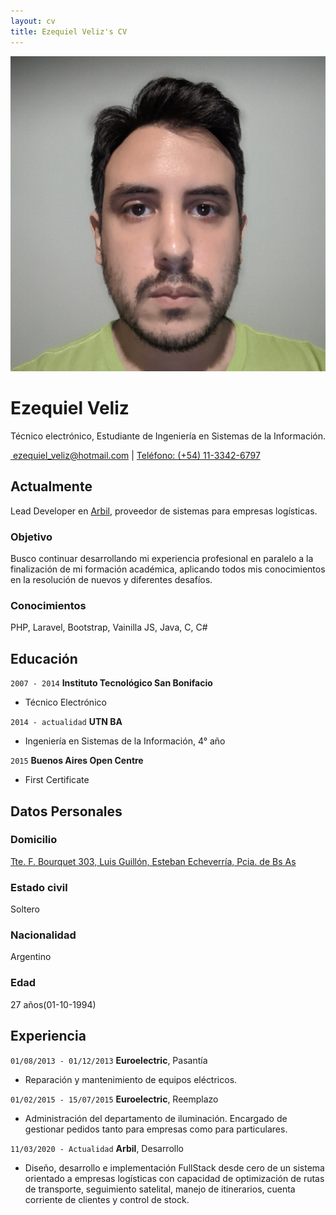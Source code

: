 ```yaml
---
layout: cv
title: Ezequiel Veliz's CV
---
```


<div id="profile-photo">
<img alt="Profile" src="assets/images/profile.jpg"/>
</div>

# Ezequiel Veliz
Técnico electrónico, Estudiante de Ingeniería en Sistemas de la Información.

<div id="webaddress">
<a href="mailto:ezequiel_veliz@hotmail.com">️ ezequiel_veliz@hotmail.com</a>
| <a href="tel:+541133426797">Teléfono: (+54) 11-3342-6797</a>
</div>


## Actualmente

Lead Developer en [Arbil](https://arbil.com.ar), proveedor de sistemas para empresas logísticas.

### Objetivo

Busco continuar desarrollando mi experiencia profesional en paralelo a la finalización de mi formación académica, aplicando todos mis conocimientos en la resolución de nuevos y diferentes desafíos.


### Conocimientos

PHP, Laravel, Bootstrap, Vainilla JS, Java, C, C#


## Educación

`2007 - 2014`
__Instituto Tecnológico San Bonifacio__

- Técnico Electrónico

`2014 - actualidad`
__UTN BA__

- Ingeniería en Sistemas de la Información, 4° año

`2015`
__Buenos Aires Open Centre__

- First Certificate


## Datos Personales

### Domicilio

[Tte. F. Bourquet 303, Luis Guillón, Esteban Echeverría, Pcia. de Bs As](https://www.google.com/maps/place/Tte.+F.+Bourquet+303,+B1838+Luis+Guillon,+Provincia+de+Buenos+Aires/@-34.804927,-58.4444723,19z/data=!3m1!4b1!4m13!1m7!3m6!1s0x95bcd3c630497967:0x84ab887c4090850a!2sTte.+F.+Bourquet+345-349,+Luis+Guillon,+Provincia+de+Buenos+Aires!3b1!8m2!3d-34.8050965!4d-58.4436042!3m4!1s0x95bcd3fa3a1e253f:0xab95a6faf46780b5!8m2!3d-34.8049281!4d-58.4439251)

### Estado civil

Soltero

### Nacionalidad

Argentino

### Edad

27 años(01-10-1994)


## Experiencia

`01/08/2013 - 01/12/2013`
__Euroelectric__, Pasantía 

- Reparación y mantenimiento de equipos eléctricos.

`01/02/2015 - 15/07/2015`
__Euroelectric__, Reemplazo

- Administración del departamento de iluminación. Encargado de gestionar pedidos tanto para empresas como para particulares.

`11/03/2020 - Actualidad`
__Arbil__, Desarrollo

- Diseño, desarrollo e implementación FullStack desde cero de un sistema orientado a empresas logísticas con capacidad de optimización de rutas de transporte, seguimiento satelital, manejo de itinerarios, cuenta corriente de clientes y control de stock.


<!-- ### Footer

Last updated: March 2022 -->


